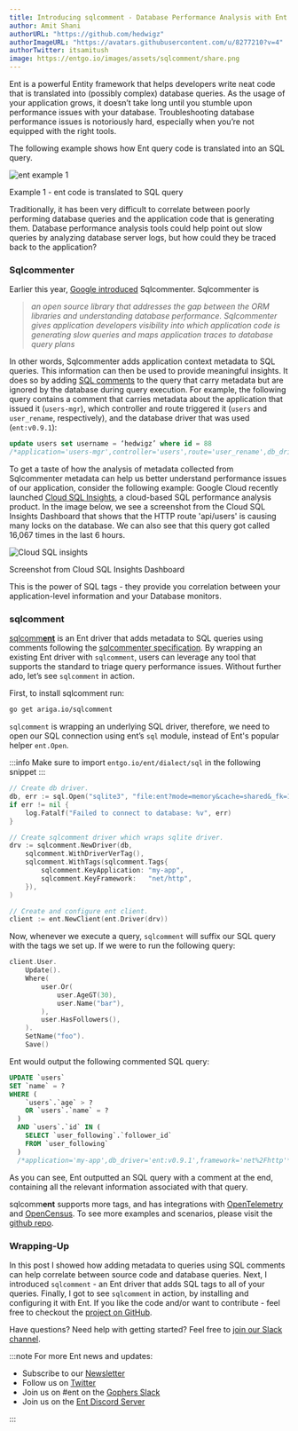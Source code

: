 ```yaml
---
title: Introducing sqlcomment - Database Performance Analysis with Ent and Google's Sqlcommenter
author: Amit Shani
authorURL: "https://github.com/hedwigz"
authorImageURL: "https://avatars.githubusercontent.com/u/8277210?v=4"
authorTwitter: itsamitush
image: https://entgo.io/images/assets/sqlcomment/share.png
---
```


Ent is a powerful Entity framework that helps developers write neat code that is translated into (possibly complex) database queries. As the usage of your application grows, it doesn’t take long until you stumble upon performance issues with your database.
Troubleshooting database performance issues is notoriously hard, especially when you’re not equipped with the right tools.  

The following example shows how Ent query code is translated into an SQL query.

<div style={{textAlign: 'center'}}>
  <img alt="ent example 1" src="https://entgo.io/images/assets/sqlcomment/pipeline.png" />
  <p style={{fontSize: 12}}>Example 1 - ent code is translated to SQL query</p>
</div>

Traditionally, it has been very difficult to correlate between poorly performing database queries and the application code that is generating them. Database performance analysis tools could help point out slow queries by analyzing database server logs, but how could they be traced back to the application?

### Sqlcommenter
Earlier this year, [Google introduced](https://cloud.google.com/blog/topics/developers-practitioners/introducing-sqlcommenter-open-source-orm-auto-instrumentation-library) Sqlcommenter. Sqlcommenter is 

> <em>an open source library that addresses the gap between the ORM libraries and understanding database performance. Sqlcommenter gives application developers visibility into which application code is generating slow queries and maps application traces to database query plans</em>

In other words, Sqlcommenter adds application context metadata to SQL queries. This information can then be used to provide meaningful insights. It does so by adding [SQL comments](https://en.wikipedia.org/wiki/SQL_syntax#Comments) to the query that carry metadata but are ignored by the database during query execution. 
For example, the following query contains a comment that carries metadata about the application that issued it (`users-mgr`), which controller and route triggered it (`users` and `user_rename`, respectively), and the database driver that was used (`ent:v0.9.1`):

```sql
update users set username = ‘hedwigz’ where id = 88
/*application='users-mgr',controller='users',route='user_rename',db_driver='ent:v0.9.1'*/
```

To get a taste of how the analysis of metadata collected from Sqlcommenter metadata can help us better understand performance issues of our application, consider the following example: Google Cloud recently launched [Cloud SQL Insights](https://cloud.google.com/blog/products/databases/get-ahead-of-database-performance-issues-with-cloud-sql-insights), a cloud-based SQL performance analysis product.  In the image below, we see a screenshot from the Cloud SQL Insights Dashboard that shows that the HTTP route 'api/users' is causing many locks on the database. We can also see that this query got called 16,067 times in the last 6 hours.

<div style={{textAlign: 'center'}}>
  <img alt="Cloud SQL insights" src="https://entgo.io/images/assets/sqlcomment/ginsights.png" />
  <p style={{fontSize: 12}}>Screenshot from Cloud SQL Insights Dashboard</p>
</div>

This is the power of SQL tags - they provide you correlation between your application-level information and your Database monitors.

### sqlcomment

[sqlcomm**ent**](https://github.com/ariga/sqlcomment) is an Ent driver that adds metadata to SQL queries using comments following the [sqlcommenter specification](https://google.github.io/sqlcommenter/spec/). By wrapping an existing Ent driver with `sqlcomment`,  users can leverage any tool that supports the standard to triage query performance issues.
Without further ado, let’s see `sqlcomment` in action.  
  
First, to install sqlcomment run:
```bash
go get ariga.io/sqlcomment
```

`sqlcomment` is wrapping an underlying SQL driver, therefore, we need to open our SQL connection using ent’s `sql` module, instead of Ent's popular helper `ent.Open`.

:::info
Make sure to import `entgo.io/ent/dialect/sql` in the following snippet
:::

```go
// Create db driver.
db, err := sql.Open("sqlite3", "file:ent?mode=memory&cache=shared&_fk=1")
if err != nil {
	log.Fatalf("Failed to connect to database: %v", err)
}

// Create sqlcomment driver which wraps sqlite driver.
drv := sqlcomment.NewDriver(db,
	sqlcomment.WithDriverVerTag(),
	sqlcomment.WithTags(sqlcomment.Tags{
		sqlcomment.KeyApplication: "my-app",
		sqlcomment.KeyFramework:   "net/http",
	}),
)

// Create and configure ent client.
client := ent.NewClient(ent.Driver(drv))
```

Now, whenever we execute a query, `sqlcomment` will suffix our SQL query with the tags we set up. If we were to run the following query:

```go
client.User.
	Update().
	Where(
		user.Or(
			user.AgeGT(30),
			user.Name("bar"),
		),
		user.HasFollowers(),
	).
	SetName("foo").
	Save()
```

Ent would output the following commented SQL query:

```sql
UPDATE `users`
SET `name` = ?
WHERE (
    `users`.`age` > ?
    OR `users`.`name` = ?
  )
  AND `users`.`id` IN (
    SELECT `user_following`.`follower_id`
    FROM `user_following`
  )
  /*application='my-app',db_driver='ent:v0.9.1',framework='net%2Fhttp'*/
```

As you can see, Ent outputted an SQL query with a comment at the end, containing all the relevant information associated with that query.  

sqlcomm**ent** supports more tags, and has integrations with [OpenTelemetry](https://opentelemetry.io) and [OpenCensus](https://opencensus.io).
To see more examples and scenarios, please visit the [github repo](https://github.com/ariga/sqlcomment).

### Wrapping-Up

In this post I showed how adding metadata to queries using SQL comments can help correlate between source code and database queries. Next, I introduced `sqlcomment` - an Ent driver that adds SQL tags to all of your queries. Finally, I got to see `sqlcomment` in action, by installing and configuring it with Ent. If you like the code and/or want to contribute - feel free to checkout the [project on GitHub](https://github.com/ariga/sqlcomment).

Have questions? Need help with getting started? Feel free to [join our Slack channel](https://entgo.io/docs/slack/).

:::note For more Ent news and updates:

- Subscribe to our [Newsletter](https://www.getrevue.co/profile/ent)
- Follow us on [Twitter](https://twitter.com/entgo_io)
- Join us on #ent on the [Gophers Slack](https://entgo.io/docs/slack)
- Join us on the [Ent Discord Server](https://discord.gg/qZmPgTE6RX)

:::
